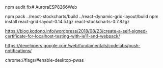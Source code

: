 npm audit fix# AuroraESP8266Web

npm pack ../react-stockcharts/build ../react-dynamic-grid-layout/build
npm install react-grid-layout-0.14.5.tgz  react-stockcharts-0.7.8.tgz

https://blog.kodono.info/wordpress/2018/08/23/create-a-self-signed-certificate-for-localhost-testing-with-ie11-and-webpack/

https://developers.google.com/web/fundamentals/codelabs/push-notifications/

chrome://flags/#enable-desktop-pwas